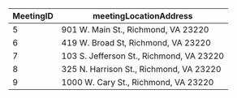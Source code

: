 MeetingID | meetingLocationAddress
--- | ---
5 | 901 W. Main St., Richmond, VA 23220
6 | 419 W. Broad St, Richmond, VA 23220
7 | 103 S. Jefferson St., Richmond, VA 23220
8 | 325 N. Harrison St., Richmond, VA 23220
9 | 1000 W. Cary St., Richmond, VA 23220
